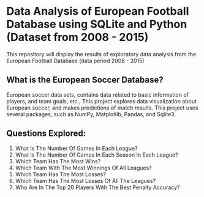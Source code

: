 # Data Analysis of European Football Database using SQLite and Python (Dataset from 2008 - 2015)
This repository will display the results of exploratory data analysis from the European Football Database (data period 2008 - 2015)

## What is the European Soccer Database?
European soccer data sets, contains data related to basic information of players, and team goals, etc., 
This project explores data visualization about European soccer, and makes predictions of match results. 
This project uses several packages, such as NumPy, Matplotlib, Pandas, and Sqlite3.

## Questions Explored:
1. What Is The Number Of Games In Each League?
2. What Is The Number Of Games In Each Season In Each League?
3. Which Team Has The Most Wins?
4. Which Team With The Most Winnings Of All Leagues?
5. Which Team Has The Most Losses?
6. Which Team Has The Most Losses Of All The Leagues?
7. Who Are In The Top 20 Players With The Best Penalty Accuracy?
